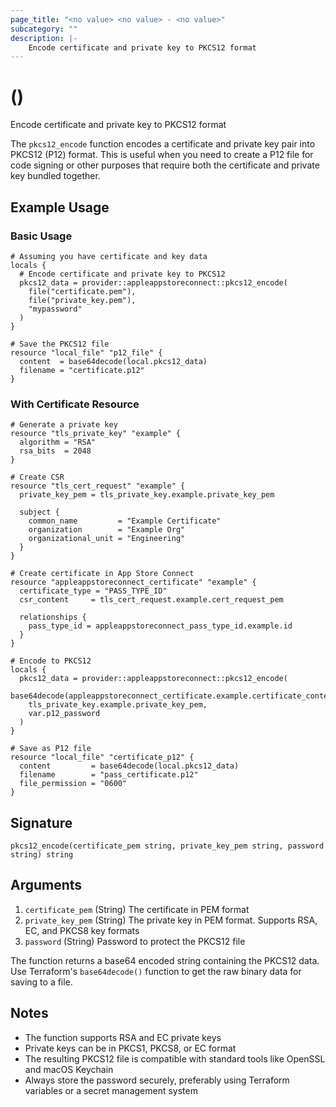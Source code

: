```yaml
---
page_title: "<no value> <no value> - <no value>"
subcategory: ""
description: |-
    Encode certificate and private key to PKCS12 format
---
```


# <no value> (<no value>)

Encode certificate and private key to PKCS12 format

The `pkcs12_encode` function encodes a certificate and private key pair
into PKCS12 (P12) format. This is useful when you need to create a P12
file for code signing or other purposes that require both the
certificate and private key bundled together.

## Example Usage

### Basic Usage

```hcl
# Assuming you have certificate and key data
locals {
  # Encode certificate and private key to PKCS12
  pkcs12_data = provider::appleappstoreconnect::pkcs12_encode(
    file("certificate.pem"),
    file("private_key.pem"),
    "mypassword"
  )
}

# Save the PKCS12 file
resource "local_file" "p12_file" {
  content  = base64decode(local.pkcs12_data)
  filename = "certificate.p12"
}
```

### With Certificate Resource

```hcl
# Generate a private key
resource "tls_private_key" "example" {
  algorithm = "RSA"
  rsa_bits  = 2048
}

# Create CSR
resource "tls_cert_request" "example" {
  private_key_pem = tls_private_key.example.private_key_pem

  subject {
    common_name         = "Example Certificate"
    organization        = "Example Org"
    organizational_unit = "Engineering"
  }
}

# Create certificate in App Store Connect
resource "appleappstoreconnect_certificate" "example" {
  certificate_type = "PASS_TYPE_ID"
  csr_content     = tls_cert_request.example.cert_request_pem

  relationships {
    pass_type_id = appleappstoreconnect_pass_type_id.example.id
  }
}

# Encode to PKCS12
locals {
  pkcs12_data = provider::appleappstoreconnect::pkcs12_encode(
    base64decode(appleappstoreconnect_certificate.example.certificate_content_pem),
    tls_private_key.example.private_key_pem,
    var.p12_password
  )
}

# Save as P12 file
resource "local_file" "certificate_p12" {
  content         = base64decode(local.pkcs12_data)
  filename        = "pass_certificate.p12"
  file_permission = "0600"
}
```

## Signature

```text
pkcs12_encode(certificate_pem string, private_key_pem string, password string) string
```

## Arguments

1. `certificate_pem` (String) The certificate in PEM format
2. `private_key_pem` (String) The private key in PEM format. Supports
   RSA, EC, and PKCS8 key formats
3. `password` (String) Password to protect the PKCS12 file

The function returns a base64 encoded string containing the PKCS12 data.
Use Terraform's `base64decode()` function to get the raw binary data for
saving to a file.

## Notes

- The function supports RSA and EC private keys
- Private keys can be in PKCS1, PKCS8, or EC format
- The resulting PKCS12 file is compatible with standard tools like
  OpenSSL and macOS Keychain
- Always store the password securely, preferably using Terraform
  variables or a secret management system
